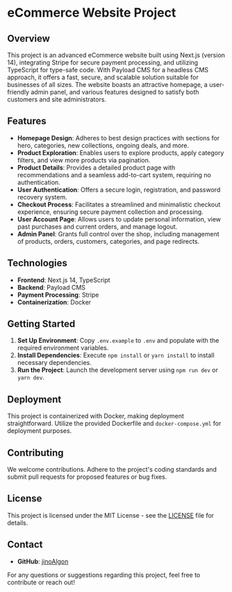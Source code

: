 # eCommerce Website Project

## Overview
This project is an advanced eCommerce website built using Next.js (version 14), integrating Stripe for secure payment processing, and utilizing TypeScript for type-safe code. With Payload CMS for a headless CMS approach, it offers a fast, secure, and scalable solution suitable for businesses of all sizes. The website boasts an attractive homepage, a user-friendly admin panel, and various features designed to satisfy both customers and site administrators.

## Features
- **Homepage Design**: Adheres to best design practices with sections for hero, categories, new collections, ongoing deals, and more.
- **Product Exploration**: Enables users to explore products, apply category filters, and view more products via pagination.
- **Product Details**: Provides a detailed product page with recommendations and a seamless add-to-cart system, requiring no authentication.
- **User Authentication**: Offers a secure login, registration, and password recovery system.
- **Checkout Process**: Facilitates a streamlined and minimalistic checkout experience, ensuring secure payment collection and processing.
- **User Account Page**: Allows users to update personal information, view past purchases and current orders, and manage logout.
- **Admin Panel**: Grants full control over the shop, including management of products, orders, customers, categories, and page redirects.

## Technologies
- **Frontend**: Next.js 14, TypeScript
- **Backend**: Payload CMS
- **Payment Processing**: Stripe
- **Containerization**: Docker

## Getting Started
1. **Set Up Environment**: Copy `.env.example` to `.env` and populate with the required environment variables.
2. **Install Dependencies**: Execute `npm install` or `yarn install` to install necessary dependencies.
3. **Run the Project**: Launch the development server using `npm run dev` or `yarn dev`.

## Deployment
This project is containerized with Docker, making deployment straightforward. Utilize the provided Dockerfile and `docker-compose.yml` for deployment purposes.

## Contributing
We welcome contributions. Adhere to the project's coding standards and submit pull requests for proposed features or bug fixes.

## License
This project is licensed under the MIT License - see the [LICENSE](LICENSE) file for details.

## Contact
- **GitHub**: [jinoAlgon](https://github.com/jinoAlgon/e-commerce)

For any questions or suggestions regarding this project, feel free to contribute or reach out!
